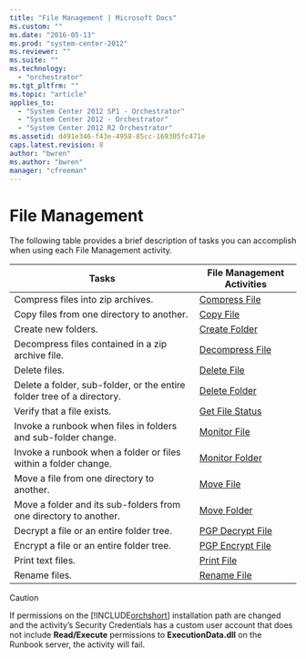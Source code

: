 ```yaml
---
title: "File Management | Microsoft Docs"
ms.custom: ""
ms.date: "2016-05-13"
ms.prod: "system-center-2012"
ms.reviewer: ""
ms.suite: ""
ms.technology: 
  - "orchestrator"
ms.tgt_pltfrm: ""
ms.topic: "article"
applies_to: 
  - "System Center 2012 SP1 - Orchestrator"
  - "System Center 2012 - Orchestrator"
  - "System Center 2012 R2 Orchestrator"
ms.assetid: d491e346-f43e-4958-85cc-169305fc471e
caps.latest.revision: 8
author: "bwren"
ms.author: "bwren"
manager: "cfreeman"
---
```

# File Management
The following table provides a brief description of tasks you can accomplish when using each File Management activity.  
  
|Tasks|File Management Activities|  
|-----------|--------------------------------|  
|Compress files into zip archives.|[Compress File](../../../SystemCenterDocs/orchestrator/standard-activities/compress-file.md)|  
|Copy files from one directory to another.|[Copy File](../../../SystemCenterDocs/orchestrator/standard-activities/copy-file.md)|  
|Create new folders.|[Create Folder](../../../SystemCenterDocs/orchestrator/standard-activities/create-folder.md)|  
|Decompress files contained in a zip archive file.|[Decompress File](../../../SystemCenterDocs/orchestrator/standard-activities/decompress-file.md)|  
|Delete files.|[Delete File](../../../SystemCenterDocs/orchestrator/standard-activities/delete-file.md)|  
|Delete a folder, sub-folder, or the entire folder tree of a directory.|[Delete Folder](../../../SystemCenterDocs/orchestrator/standard-activities/delete-folder.md)|  
|Verify that a file exists.|[Get File Status](../../../SystemCenterDocs/orchestrator/standard-activities/get-file-status.md)|  
|Invoke a runbook when files in folders and sub-folder change.|[Monitor File](../../../SystemCenterDocs/orchestrator/standard-activities/monitor-file.md)|  
|Invoke a runbook when a folder or files within a folder change.|[Monitor Folder](../../../SystemCenterDocs/orchestrator/standard-activities/monitor-folder.md)|  
|Move a file from one directory to another.|[Move File](../../../SystemCenterDocs/orchestrator/standard-activities/move-file.md)|  
|Move a folder and its sub-folders from one directory to another.|[Move Folder](../../../SystemCenterDocs/orchestrator/standard-activities/move-folder.md)|  
|Decrypt a file or an entire folder tree.|[PGP Decrypt File](../../../SystemCenterDocs/orchestrator/standard-activities/pgp-decrypt-file.md)|  
|Encrypt a file or an entire folder tree.|[PGP Encrypt File](../../../SystemCenterDocs/orchestrator/standard-activities/pgp-encrypt-file.md)|  
|Print text files.|[Print File](../../../SystemCenterDocs/orchestrator/standard-activities/print-file.md)|  
|Rename files.|[Rename File](../../../SystemCenterDocs/orchestrator/standard-activities/rename-file.md)|  
  
> [!CAUTION]
>  If permissions on the [!INCLUDE[orchshort](../../../SystemCenterDocs/orchestrator/standard-activities/includes/orchshort-md.md)] installation path are changed and the activity’s Security Credentials has a custom user account that does not include **Read/Execute** permissions to **ExecutionData.dll** on the Runbook server, the activity will fail.